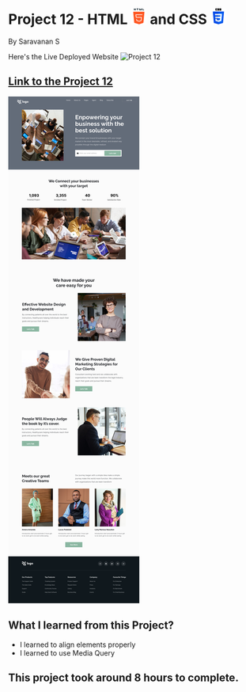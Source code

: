 # Project 12 - HTML ![html-5](./assets/html-5.png) and CSS ![css-3](./assets/css-3.png)

By Saravanan S

Here's the Live Deployed Website ![Project 12](https://img.shields.io/badge/Project-12-green)

## [Link to the Project 12](https://ineuron-project-11.netlify.app/) 

![Completed Website](./12.png)

## What I learned from this Project?
- I learned to align elements properly
- I learned to use Media Query

## This project took around 8 hours to complete.